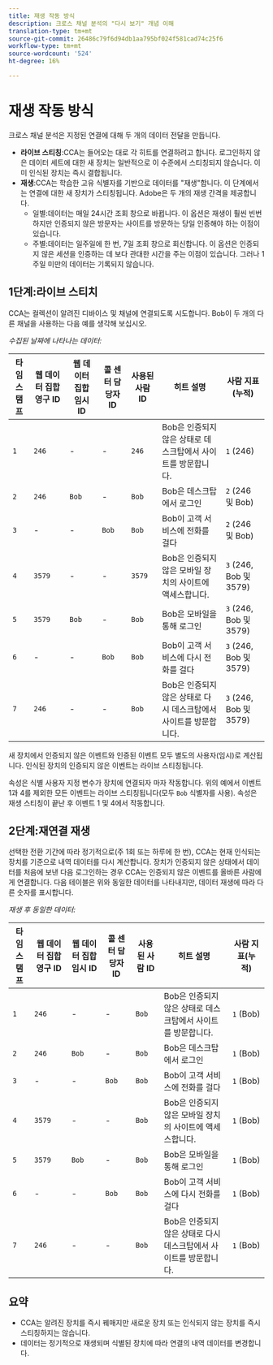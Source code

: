```yaml
---
title: 재생 작동 방식
description: 크로스 채널 분석의 "다시 보기" 개념 이해
translation-type: tm+mt
source-git-commit: 26486c79f6d94db1aa795bf024f581cad74c25f6
workflow-type: tm+mt
source-wordcount: '524'
ht-degree: 16%

---
```



# 재생 작동 방식

크로스 채널 분석은 지정된 연결에 대해 두 개의 데이터 전달을 만듭니다.

* **라이브 스티칭**:CCA는 들어오는 대로 각 히트를 연결하려고 합니다. 로그인하지 않은 데이터 세트에 대한 새 장치는 일반적으로 이 수준에서 스티칭되지 않습니다. 이미 인식된 장치는 즉시 결합됩니다.
* **재생**:CCA는 학습한 고유 식별자를 기반으로 데이터를 &quot;재생&quot;합니다. 이 단계에서는 연결에 대한 새 장치가 스티칭됩니다. Adobe은 두 개의 재생 간격을 제공합니다.
   * 일별:데이터는 매일 24시간 조회 창으로 바뀝니다. 이 옵션은 재생이 훨씬 빈번하지만 인증되지 않은 방문자는 사이트를 방문하는 당일 인증해야 하는 이점이 있습니다.
   * 주별:데이터는 일주일에 한 번, 7일 조회 창으로 회신합니다. 이 옵션은 인증되지 않은 세션을 인증하는 데 보다 관대한 시간을 주는 이점이 있습니다. 그러나 1주일 미만의 데이터는 기록되지 않습니다.

## 1단계:라이브 스티치

CCA는 컬렉션이 알려진 디바이스 및 채널에 연결되도록 시도합니다. Bob이 두 개의 다른 채널을 사용하는 다음 예를 생각해 보십시오.

*수집된 날짜에 나타나는 데이터:*

| 타임스탬프 | 웹 데이터 집합 영구 ID | 웹 데이터 집합 임시 ID | 콜 센터 담당자 ID | 사용된 사람 ID | 히트 설명 | 사람 지표(누적) |
| --- | --- | --- | --- | --- | --- | --- |
| `1` | `246` | - | - | `246` | Bob은 인증되지 않은 상태로 데스크탑에서 사이트를 방문합니다. | `1` (246) |
| `2` | `246` | `Bob` | - | `Bob` | Bob은 데스크탑에서 로그인 | `2` (246 및 Bob) |
| `3` | - | - | `Bob` | `Bob` | Bob이 고객 서비스에 전화를 걸다 | `2` (246 및 Bob) |
| `4` | `3579` | - | - | `3579` | Bob은 인증되지 않은 모바일 장치의 사이트에 액세스합니다. | `3` (246, Bob 및 3579) |
| `5` | `3579` | `Bob` | - | `Bob` | Bob은 모바일을 통해 로그인 | `3` (246, Bob 및 3579) |
| `6` | - | - | `Bob` | `Bob` | Bob이 고객 서비스에 다시 전화를 걸다 | `3` (246, Bob 및 3579) |
| `7` | `246` | - | - | `Bob` | Bob은 인증되지 않은 상태로 다시 데스크탑에서 사이트를 방문합니다. | `3` (246, Bob 및 3579) |

새 장치에서 인증되지 않은 이벤트와 인증된 이벤트 모두 별도의 사용자(임시)로 계산됩니다. 인식된 장치의 인증되지 않은 이벤트는 라이브 스티칭됩니다.

속성은 식별 사용자 지정 변수가 장치에 연결되자 마자 작동합니다. 위의 예에서 이벤트 1과 4를 제외한 모든 이벤트는 라이브 스티칭됩니다(모두 `Bob` 식별자를 사용). 속성은 재생 스티칭이 끝난 후 이벤트 1 및 4에서 작동합니다.

## 2단계:재연결 재생

선택한 전환 기간에 따라 정기적으로(주 1회 또는 하루에 한 번), CCA는 현재 인식되는 장치를 기준으로 내역 데이터를 다시 계산합니다. 장치가 인증되지 않은 상태에서 데이터를 처음에 보낸 다음 로그인하는 경우 CCA는 인증되지 않은 이벤트를 올바른 사람에게 연결합니다. 다음 테이블은 위와 동일한 데이터를 나타내지만, 데이터 재생에 따라 다른 숫자를 표시합니다.

*재생 후 동일한 데이터:*

| 타임스탬프 | 웹 데이터 집합 영구 ID | 웹 데이터 집합 임시 ID | 콜 센터 담당자 ID | 사용된 사람 ID | 히트 설명 | 사람 지표(누적) |
| --- | --- | --- | --- | --- | --- | --- |
| `1` | `246` | - | - | `Bob` | Bob은 인증되지 않은 상태로 데스크탑에서 사이트를 방문합니다. | `1` (Bob) |
| `2` | `246` | `Bob` | - | `Bob` | Bob은 데스크탑에서 로그인 | `1` (Bob) |
| `3` | - | - | `Bob` | `Bob` | Bob이 고객 서비스에 전화를 걸다 | `1` (Bob) |
| `4` | `3579` | - | - | `Bob` | Bob은 인증되지 않은 모바일 장치의 사이트에 액세스합니다. | `1` (Bob) |
| `5` | `3579` | `Bob` | - | `Bob` | Bob은 모바일을 통해 로그인 | `1` (Bob) |
| `6` | - | - | `Bob` | `Bob` | Bob이 고객 서비스에 다시 전화를 걸다 | `1` (Bob) |
| `7` | `246` | - | - | `Bob` | Bob은 인증되지 않은 상태로 다시 데스크탑에서 사이트를 방문합니다. | `1` (Bob) |

## 요약

* CCA는 알려진 장치를 즉시 꿰매지만 새로운 장치 또는 인식되지 않는 장치를 즉시 스티칭하지는 않습니다.
* 데이터는 정기적으로 재생되며 식별된 장치에 따라 연결의 내역 데이터를 변경합니다.
